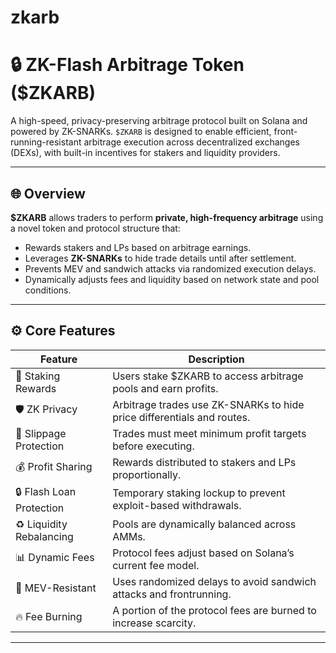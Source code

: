 # zkarb

# 🔒 ZK-Flash Arbitrage Token ($ZKARB)

A high-speed, privacy-preserving arbitrage protocol built on Solana and powered by ZK-SNARKs. `$ZKARB` is designed to enable efficient, front-running-resistant arbitrage execution across decentralized exchanges (DEXs), with built-in incentives for stakers and liquidity providers.

---

## 🌐 Overview

**$ZKARB** allows traders to perform **private, high-frequency arbitrage** using a novel token and protocol structure that:
- Rewards stakers and LPs based on arbitrage earnings.
- Leverages **ZK-SNARKs** to hide trade details until after settlement.
- Prevents MEV and sandwich attacks via randomized execution delays.
- Dynamically adjusts fees and liquidity based on network state and pool conditions.

---

## ⚙️ Core Features

| Feature                             | Description                                                                 |
|------------------------------------|-----------------------------------------------------------------------------|
| 💸 Staking Rewards                 | Users stake $ZKARB to access arbitrage pools and earn profits.             |
| 🛡️ ZK Privacy                     | Arbitrage trades use ZK-SNARKs to hide price differentials and routes.     |
| 🚀 Slippage Protection            | Trades must meet minimum profit targets before executing.                  |
| 💰 Profit Sharing                 | Rewards distributed to stakers and LPs proportionally.                     |
| 🔒 Flash Loan Protection          | Temporary staking lockup to prevent exploit-based withdrawals.             |
| ♻️ Liquidity Rebalancing         | Pools are dynamically balanced across AMMs.                                |
| 📊 Dynamic Fees                  | Protocol fees adjust based on Solana’s current fee model.                  |
| 🧨 MEV-Resistant                 | Uses randomized delays to avoid sandwich attacks and frontrunning.         |
| 🔥 Fee Burning                   | A portion of the protocol fees are burned to increase scarcity.            |

---
